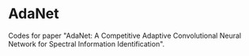# AdaNet
Codes for paper "AdaNet: A Competitive Adaptive Convolutional Neural Network for Spectral Information Identification".
